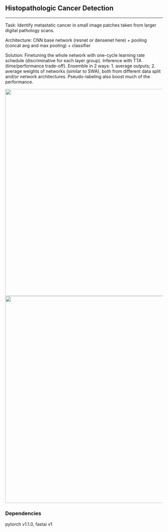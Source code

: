 ## Histopathologic Cancer Detection

----


Task:
Identify metastatic cancer in small image patches taken from larger digital pathology scans.

Architecture:
CNN base network (resnet or densenet here) + pooling (concat avg and max pooling)  + classifier

Solution:
Finetuning the whole network with one-cycle learning rate schedule (discriminative for each layer group). Inference with TTA (time/performance trade-off). Ensemble in 2 ways: 1. average outputs; 2. average weights of networks (similar to SWA), both from different data split and/or network architectures. Pseudo-labeling also boost much of the performance.

<img src="img/fig1.png" width="660"/> 
<img src="img/fig2.png" width="660"/> 

### Dependencies
pytorch v1.1.0, fastai v1
